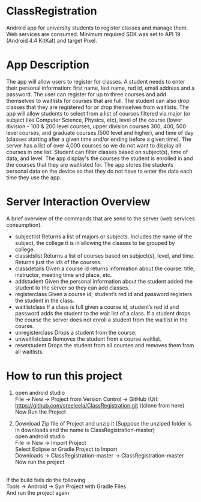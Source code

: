 # ClassRegistration
Android app for university students to register classes and manage them. Web services are consumed. Minimum required SDK was set to API 19 (Android 4.4 KitKat) and target Pixel.
# App Description
The app will allow users to register for classes. A student needs to enter their personal information: first name, last name, red id, email address and a password. The user can register for up to three courses and add themselves to waitlists for courses that are full. The student can also drop classes that they are registered for or drop themselves from waitlists. The app will allow students to select from a list of courses filtered via major (or subject like Computer Science, Physics, etc), level of the course (lower division - 100 & 200 level courses, upper division courses 300, 400, 500 level courses, and graduate courses (500 level and higher), and time of day (classes starting after a given time and/or ending before a given time). The server has a list of over 4,000 courses so we do not want to display all courses in one list. Student can filter classes based on subject(s), time of data, and level. The app display's the courses the student is enrolled in and the courses that they are waitlisted for. The app stores the students personal data on the device so that they do not have to enter the data each time they use the app.
# Server Interaction Overview
A brief overview of the commands that are send to the server (web services consumption).<br>
  * subjectlist Returns a list of majors or subjects. Includes the name of the subject, the college 
  it is in allowing the classes to be grouped by college.
  * classidslist Returns a list of courses based on subject(s), level, and time. Returns just the ids of the courses.
  * classdetails Given a course id returns information about the course: title, instructor, meeting time and place, etc.
  * addstudent Given the personal information about the student added the student to the server so they can add classes.
  * registerclass Given a course id, student’s red id and password registers the student in the class.
  * waitlistclass If a class is full given a course id, student’s red id and password adds the student to the wait list of a class. If a  student drops the course the server does not enroll a
  student from the waitlist in the course.
  * unregisterclass Drops a student from the course.
  * unwaitlistclass Removes the student from a course waitlist.
  * resetstudent Drops the student from all courses and removes them from all waitlists.
  # How to run this project
1. open android studio<br>
   File -> New -> Project from Version Control -> GitHub (Url: https://github.com/sreeleela/ClassRegistration.git )(clone from here)<br>
   Now Run the Project
   
2. Download Zip file of Project and unzip it (Suppose the unziped folder is in downloads and the name is ClassRegistration-master)<br>
   open android studio<br>
   File -> New -> Import Project<br>
   Select Eclipse or Gradle Project to Import<br>
   Downloads -> ClassRegistration-master -> ClassRegistration-master<br>
   Now run the project<br>
   
<br>If the build fails do the following<br>
Tools -> Android -> Syn Project with Gradle Files<br>
And run the project again
